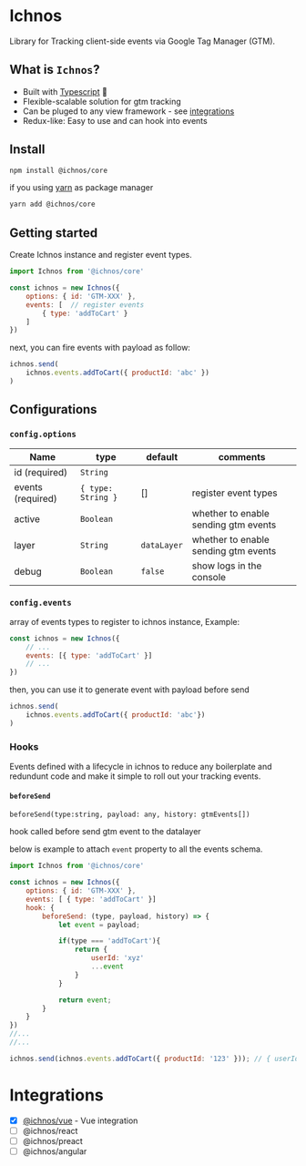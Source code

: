 # Ichnos
Library for Tracking client-side events via Google Tag Manager (GTM).

## What is `Ichnos`?
 - Built with [Typescript](https://www.typescriptlang.org/) :rocket:
 - Flexible-scalable solution for gtm tracking
 - Can be pluged to any view framework - see [integrations](#integrations)
 - Redux-like: Easy to use and can hook into events 

## Install

```bash
npm install @ichnos/core
```

if you using [yarn](https://yarnpkg.com) as package manager
```bash
yarn add @ichnos/core
```

## Getting started
Create Ichnos instance and register event types.

```js
import Ichnos from '@ichnos/core'

const ichnos = new Ichnos({
    options: { id: 'GTM-XXX' },  
    events: [  // register events
        { type: 'addToCart' }
    ]
})
```
next, you can fire events with payload as follow:

```js 
ichnos.send(
    ichnos.events.addToCart({ productId: 'abc' })
)
```

## Configurations

### `config.options`

| Name          | type          | default | comments  |
| ------------- | ------------- | ------- | --------- |
| id (required) |  `String`     |         |           |
| events (required) |  `{ type: String }`     |     []    | register event types          |
| active        |  `Boolean`     |         | whether to enable sending gtm events|
| layer         |  `String`     | `dataLayer` |whether to enable sending gtm events|
| debug         |  `Boolean`     | `false` | show logs in the console |

### `config.events`
array of events types to register to ichnos instance, Example:

```js 
const ichnos = new Ichnos({
    // ...
    events: [{ type: 'addToCart' }]
    // ...
})
```

then, you can use it to generate event with payload before send

```js
ichnos.send(
    ichnos.events.addToCart({ productId: 'abc'})
)
```

### Hooks

Events defined with a lifecycle in ichnos to reduce any boilerplate and redundunt code and make it simple to roll out your tracking events. 
#### `beforeSend`

`beforeSend(type:string, payload: any, history: gtmEvents[])`

hook called before send gtm event to the datalayer

below is example to attach `event` property to all the events schema.

```js
import Ichnos from '@ichnos/core'

const ichnos = new Ichnos({
    options: { id: 'GTM-XXX' },
    events: [ { type: 'addToCart' }]
    hook: {
        beforeSend: (type, payload, history) => {
            let event = payload;

            if(type === 'addToCart'){
                return {
                    userId: 'xyz'
                    ...event
                }
            }

            return event;
        }
    }
})
//...
//...

ichnos.send(ichnos.events.addToCart({ productId: '123' })); // { userId: 'xyz', productId: '123' }
```

# Integrations

- [x] [@ichnos/vue](https://github.com/tamer-mohamed/ichnos/tree/master/packages/vue) - Vue integration
- [ ] @ichnos/react
- [ ] @ichnos/preact
- [ ] @ichnos/angular